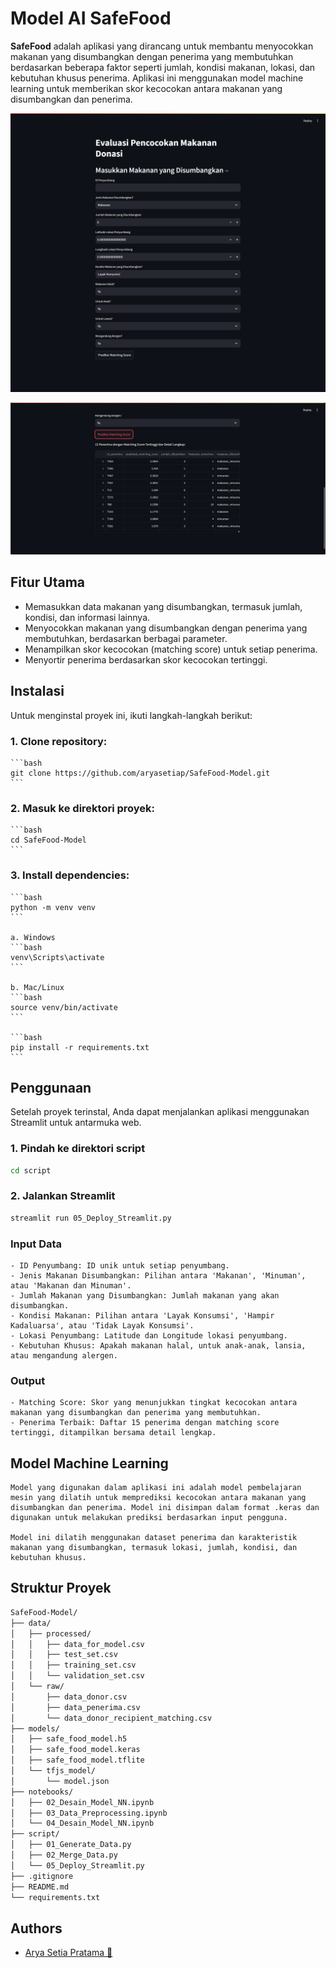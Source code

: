 # Model AI SafeFood

**SafeFood** adalah aplikasi yang dirancang untuk membantu menyocokkan makanan yang disumbangkan dengan penerima yang membutuhkan berdasarkan beberapa faktor seperti jumlah, kondisi makanan, lokasi, dan kebutuhan khusus penerima. Aplikasi ini menggunakan model machine learning untuk memberikan skor kecocokan antara makanan yang disumbangkan dan penerima.

![Tampilan Webview](src/home.png)

![Result Model](src/matching_score.png)

## Fitur Utama

- Memasukkan data makanan yang disumbangkan, termasuk jumlah, kondisi, dan informasi lainnya.
- Menyocokkan makanan yang disumbangkan dengan penerima yang membutuhkan, berdasarkan berbagai parameter.
- Menampilkan skor kecocokan (matching score) untuk setiap penerima.
- Menyortir penerima berdasarkan skor kecocokan tertinggi.

## Instalasi

Untuk menginstal proyek ini, ikuti langkah-langkah berikut:

### 1. Clone repository:

    ```bash
    git clone https://github.com/aryasetiap/SafeFood-Model.git
    ```

### 2. Masuk ke direktori proyek:

    ```bash
    cd SafeFood-Model
    ```

### 3. Install dependencies:

    ```bash
    python -m venv venv
    ```

    a. Windows
    ```bash
    venv\Scripts\activate
    ```

    b. Mac/Linux
    ```bash
    source venv/bin/activate
    ```

    ```bash
    pip install -r requirements.txt
    ```

## Penggunaan

Setelah proyek terinstal, Anda dapat menjalankan aplikasi menggunakan Streamlit untuk antarmuka web.

### 1. Pindah ke direktori script

```bash
cd script
```

### 2. Jalankan Streamlit

```bash
streamlit run 05_Deploy_Streamlit.py
```

### Input Data

    - ID Penyumbang: ID unik untuk setiap penyumbang.
    - Jenis Makanan Disumbangkan: Pilihan antara 'Makanan', 'Minuman', atau 'Makanan dan Minuman'.
    - Jumlah Makanan yang Disumbangkan: Jumlah makanan yang akan disumbangkan.
    - Kondisi Makanan: Pilihan antara 'Layak Konsumsi', 'Hampir Kadaluarsa', atau 'Tidak Layak Konsumsi'.
    - Lokasi Penyumbang: Latitude dan Longitude lokasi penyumbang.
    - Kebutuhan Khusus: Apakah makanan halal, untuk anak-anak, lansia, atau mengandung alergen.

### Output

    - Matching Score: Skor yang menunjukkan tingkat kecocokan antara makanan yang disumbangkan dan penerima yang membutuhkan.
    - Penerima Terbaik: Daftar 15 penerima dengan matching score tertinggi, ditampilkan bersama detail lengkap.

## Model Machine Learning

    Model yang digunakan dalam aplikasi ini adalah model pembelajaran mesin yang dilatih untuk memprediksi kecocokan antara makanan yang disumbangkan dan penerima. Model ini disimpan dalam format .keras dan digunakan untuk melakukan prediksi berdasarkan input pengguna.

    Model ini dilatih menggunakan dataset penerima dan karakteristik makanan yang disumbangkan, termasuk lokasi, jumlah, kondisi, dan kebutuhan khusus.

## Struktur Proyek

```bash
SafeFood-Model/
├── data/
│   ├── processed/
│   │   ├── data_for_model.csv
│   │   ├── test_set.csv
│   │   ├── training_set.csv
│   │   └── validation_set.csv
│   └── raw/
│       ├── data_donor.csv
│       ├── data_penerima.csv
│       └── data_donor_recipient_matching.csv
├── models/
│   ├── safe_food_model.h5
│   ├── safe_food_model.keras
│   ├── safe_food_model.tflite
│   └── tfjs_model/
│       └── model.json
├── notebooks/
│   ├── 02_Desain_Model_NN.ipynb
│   ├── 03_Data_Preprocessing.ipynb
│   └── 04_Desain_Model_NN.ipynb
├── script/
│   ├── 01_Generate_Data.py
│   ├── 02_Merge_Data.py
│   └── 05_Deploy_Streamlit.py
├── .gitignore
├── README.md
└── requirements.txt
```

## Authors

- [Arya Setia Pratama 👑](https://github.com/aryasetiap)

